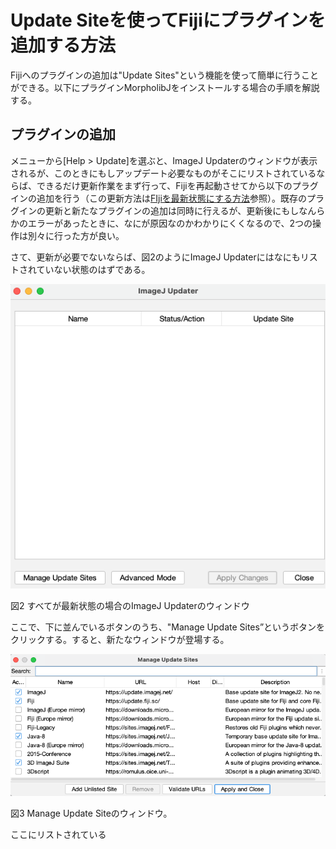 # Update Siteを使ってFijiにプラグインを追加する方法



Fijiへのプラグインの追加は"Update Sites"という機能を使って簡単に行うことができる。以下にプラグインMorpholibJをインストールする場合の手順を解説する。

## プラグインの追加

メニューから[Help > Update]を選ぶと、ImageJ Updaterのウィンドウが表示されるが、このときにもしアップデート必要なものがそこにリストされているならば、できるだけ更新作業をまず行って、Fijiを再起動させてから以下のプラグインの追加を行う（この更新方法は[FIjiを最新状態にする方法](UpdatingFiji.md)参照）。既存のプラグインの更新と新たなプラグインの追加は同時に行えるが、更新後にもしなんらかのエラーがあったときに、なにが原因なのかわかりにくくなるので、2つの操作は別々に行った方が良い。

さて、更新が必要でないならば、図2のようにImageJ Updaterにはなにもリストされていない状態のはずである。

![image-20241020175549102](figs/ImageJUpdaterWindow_NoUpatesNeeded.png)

図2 すべてが最新状態の場合のImageJ Updaterのウィンドウ

ここで、下に並んでいるボタンのうち、"Manage Update Sites”というボタンをクリックする。すると、新たなウィンドウが登場する。

![image-20241020175831820](figs/ManageUpdateSitesWindow.png)

図3 Manage Update Siteのウィンドウ。

ここにリストされている



